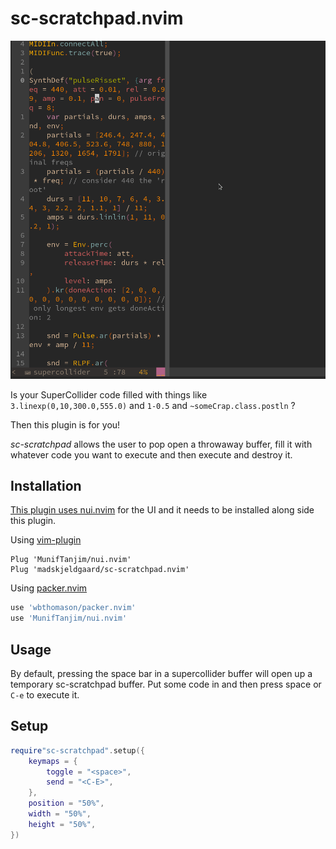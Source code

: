# sc-scratchpad.nvim
![screenshot](assets/screen.gif) 

Is your SuperCollider code filled with things like `3.linexp(0,10,300.0,555.0)` and `1-0.5` and `~someCrap.class.postln` ?

Then this plugin is for you! 

*sc-scratchpad* allows the user to pop open a throwaway buffer, fill it with whatever code you want to execute and then execute and destroy it.

## Installation

[This plugin uses nui.nvim](https://github.com/MunifTanjim/nui.nvim) for the UI and it needs to be installed along side this plugin.

Using [vim-plugin](https://github.com/junegunn/vim-plug)

```vim
Plug 'MunifTanjim/nui.nvim'
Plug 'madskjeldgaard/sc-scratchpad.nvim'
```

Using [packer.nvim](https://github.com/wbthomason/packer.nvim)

```lua
use 'wbthomason/packer.nvim'
use 'MunifTanjim/nui.nvim'
```


## Usage

By default, pressing the space bar in a supercollider buffer will open up a temporary sc-scratchpad buffer. Put some code in and then press space or `C-e` to execute it. 

## Setup

```lua
require"sc-scratchpad".setup({
	keymaps = {
		toggle = "<space>",
		send = "<C-E>",
	},
	position = "50%",
	width = "50%",
	height = "50%",
})
```
